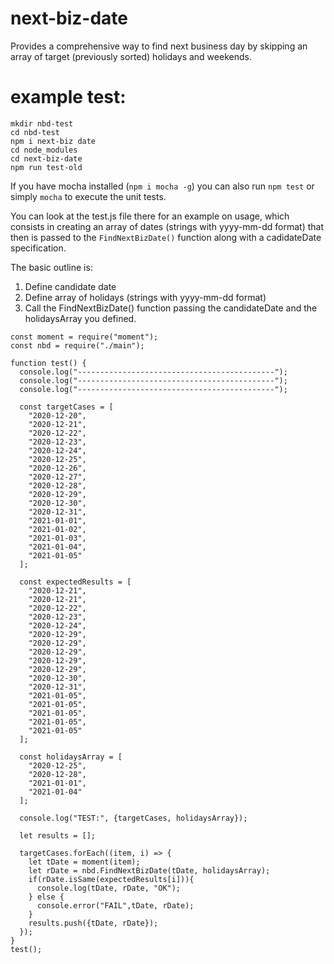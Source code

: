 # next-biz-date
Provides a comprehensive way to find next business day by skipping an array of target (previously sorted) holidays and weekends.

# example test:

```
mkdir nbd-test
cd nbd-test
npm i next-biz date
cd node_modules
cd next-biz-date
npm run test-old
```

If you have mocha installed (`npm i mocha -g`) you can also run `npm test` or simply `mocha` to execute the unit tests.

You can look at the test.js file there for an example on usage, which consists in creating an array of dates (strings with yyyy-mm-dd format) that then is passed to the `FindNextBizDate()` function along with a cadidateDate specification.

The basic outline is:
1. Define candidate date
2. Define array of holidays (strings with yyyy-mm-dd format)
3. Call the FindNextBizDate() function passing the candidateDate and the holidaysArray you defined.


```
const moment = require("moment");
const nbd = require("./main");

function test() {
  console.log("--------------------------------------------");
  console.log("--------------------------------------------");
  console.log("--------------------------------------------");

  const targetCases = [
    "2020-12-20",
    "2020-12-21",
    "2020-12-22",
    "2020-12-23",
    "2020-12-24",
    "2020-12-25",
    "2020-12-26",
    "2020-12-27",
    "2020-12-28",
    "2020-12-29",
    "2020-12-30",
    "2020-12-31",
    "2021-01-01",
    "2021-01-02",
    "2021-01-03",
    "2021-01-04",
    "2021-01-05"
  ];
  
  const expectedResults = [
    "2020-12-21",
    "2020-12-21",
    "2020-12-22",
    "2020-12-23",
    "2020-12-24",
    "2020-12-29",
    "2020-12-29",
    "2020-12-29",
    "2020-12-29",
    "2020-12-29",
    "2020-12-30",
    "2020-12-31",
    "2021-01-05",
    "2021-01-05",
    "2021-01-05",
    "2021-01-05",
    "2021-01-05"
  ];  

  const holidaysArray = [
    "2020-12-25",
    "2020-12-28",
    "2021-01-01",
    "2021-01-04"
  ];

  console.log("TEST:", {targetCases, holidaysArray});

  let results = [];

  targetCases.forEach((item, i) => {
    let tDate = moment(item);
    let rDate = nbd.FindNextBizDate(tDate, holidaysArray);
    if(rDate.isSame(expectedResults[i])){
      console.log(tDate, rDate, "OK");
    } else {
      console.error("FAIL",tDate, rDate);
    }
    results.push({tDate, rDate});
  });
}
test();
```
